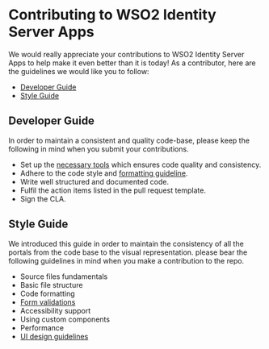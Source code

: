# Contributing to WSO2 Identity Server Apps

We would really appreciate your contributions to WSO2 Identity Server Apps to help make it even better than it is today!
As a contributor, here are the guidelines we would like you to follow:

 - [Developer Guide](./docs/DEVELOPER.md)
 - [Style Guide](./docs/STYLE-GUIDE.md)

## Developer Guide

In order to maintain a consistent and quality code-base, please keep the following in mind when you 
submit your contributions.

* Set up the [necessary tools](./docs/DEVELOPER.md#setting-up-development-tools) which ensures code quality and consistency.
* Adhere to the code style and [formatting guideline](./docs/DEVELOPER.md#formatting).
* Write well structured and documented code.
* Fulfil the action items listed in the pull request template.
* Sign the CLA.

## Style Guide

We introduced this guide in order to maintain the consistency of all the portals from the code base 
to the visual representation. please bear the following guidelines in mind when you make a contribution 
to the repo.

- Source files fundamentals
- Basic file structure
- Code formatting
- [Form validations](./docs/STYLE-GUIDE.md#Form-Library)
- Accessibility support
- Using custom components
- Performance
- [UI design guidelines](https://github.com/wso2-enterprise/asgardeo-app-extensions/blob/master/docs/ui-design-guide.md)
